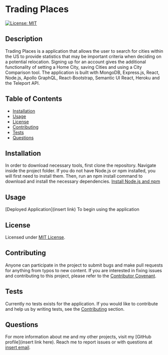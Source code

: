 # Trading Places
  [![License: MIT](https://img.shields.io/badge/License-MIT-yellow.svg)](https://opensource.org/licenses/MIT)

  ## Description
  Trading Places is a application that allows the user to search for cities within the US to provide statistics that may be important criteria when deciding on a potential relocation. Signing up for an account gives the additional functionality of setting a Home City, saving Cities and using a City Comparison tool. The application is built with MongoDB, Express.js, React, Node.js, Apollo GraphQL, React-Bootstrap, Semantic UI React, Heroku and the Teleport API.

  ## Table of Contents
  * [Installation](#installation)
  * [Usage](#usage)
  * [License](#license)
  * [Contributing](#contributing)
  * [Tests](#tests)
  * [Questions](#questions)
  
  ## Installation
  In order to download necessary tools, first clone the repository. Navigate inside the project folder. If you do not have Node.js or npm installed, you will first need to install them. Then, run an npm install command to download and install the necessary dependencies.
  [Install Node.js and npm](https://docs.npmjs.com/downloading-and-installing-node-js-and-npm)

  ## Usage
  [Deployed Application](insert link)
  To begin using the application

  ## License
  Licensed under [MIT License](https://spdx.org/licenses/MIT.html).

  ## Contributing
  Anyone can participate in the project to submit bugs and make pull requests for anything from typos to new content. If you are interested in fixing issues and contributing to this project, please refer to the [Contributor Covenant](https://www.contributor-covenant.org/).

  ## Tests
  Currently no tests exists for the application. If you would like to contribute and help us by writing tests, see the [Contributing](#contributing) section.

  ## Questions
  For more information about me and my other projects, visit my [GitHub profile](insert link here). Reach me to report issues or with questions at [insert email](mailto:insertemailaddress@this.com).
